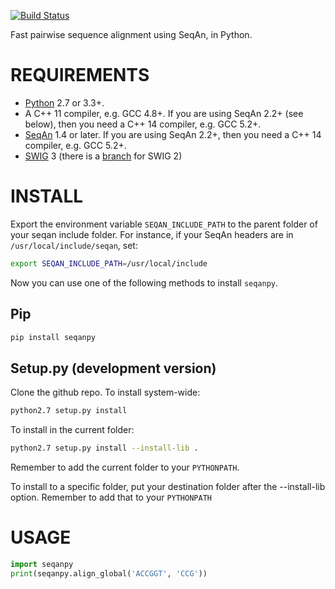 [![Build Status](https://travis-ci.org/iosonofabio/seqanpy.svg?branch=master)](https://travis-ci.org/iosonofabio/seqanpy)

Fast pairwise sequence alignment using SeqAn, in Python.

# REQUIREMENTS
 - [Python](https://www.python.org/) 2.7 or 3.3+.
 - A C++ 11 compiler, e.g. GCC 4.8+. If you are using SeqAn 2.2+ (see below), then you need a C++ 14 compiler, e.g. GCC 5.2+.
 - [SeqAn](http://www.seqan.de/) 1.4 or later. If you are using SeqAn 2.2+, then you need a C++ 14 compiler, e.g. GCC 5.2+.
 - [SWIG](http://www.swig.org/) 3 (there is a [branch](https://github.com/iosonofabio/seqanpy/tree/swig2) for SWIG 2)

# INSTALL
Export the environment variable `SEQAN_INCLUDE_PATH` to the parent folder of your seqan include folder. For instance, if your SeqAn headers are in `/usr/local/include/seqan`, set:

```sh
export SEQAN_INCLUDE_PATH=/usr/local/include
```

Now you can use one of the following methods to install `seqanpy`.

## Pip
```sh
pip install seqanpy
```

## Setup.py (development version)
Clone the github repo. To install system-wide:

```sh
python2.7 setup.py install
```

To install in the current folder:

```sh
python2.7 setup.py install --install-lib .
```

Remember to add the current folder to your `PYTHONPATH`.

To install to a specific folder, put your destination folder
after the --install-lib option. Remember to add that to your
`PYTHONPATH`

# USAGE
```python
import seqanpy
print(seqanpy.align_global('ACCGGT', 'CCG'))
```
